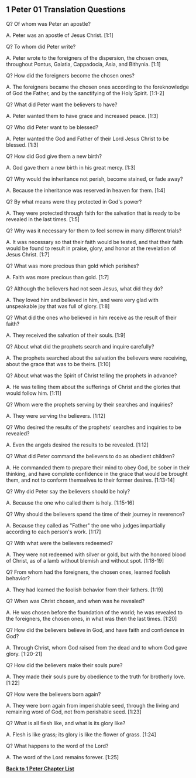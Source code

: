 ## 1 Peter 01 Translation Questions ##

Q? Of whom was Peter an apostle?

A. Peter was an apostle of Jesus Christ. [1:1]

Q? To whom did Peter write?

A. Peter wrote to the foreigners of the dispersion, the chosen ones, throughout Pontus, Galatia, Cappadocia, Asia, and Bithynia. [1:1]

Q? How did the foreigners become the chosen ones?

A. The foreigners became the chosen ones according to the foreknowledge of God the Father, and by the sanctifying of the Holy Spirit. [1:1-2]

Q? What did Peter want the believers to have?

A. Peter wanted them to have grace and increased peace. [1:3]

Q? Who did Peter want to be blessed?

A. Peter wanted the God and Father of their Lord Jesus Christ to be blessed. [1:3]

Q? How did God give them a new birth?

A. God gave them a new birth in his great mercy. [1:3]

Q? Why would the inheritance not perish, become stained, or fade away?

A. Because the inheritance was reserved in heaven for them. [1:4]

Q? By what means were they protected in God's power?

A. They were protected through faith for the salvation that is ready to be revealed in the last times. [1:5]

Q? Why was it necessary for them to feel sorrow in many different trials?

A. It was necessary so that their faith would be tested, and that their faith would be found to result in praise, glory, and honor at the revelation of Jesus Christ. [1:7]

Q? What was more precious than gold which perishes?

A. Faith was more precious than gold. [1:7]

Q? Although the believers had not seen Jesus, what did they do?

A. They loved him and believed in him, and were very glad with unspeakable joy that was full of glory. [1:8]

Q? What did the ones who believed in him receive as the result of their faith?

A. They received the salvation of their souls. [1:9]

Q? About what did the prophets search and inquire carefully?

A. The prophets searched about the salvation the believers were receiving, about the grace that was to be theirs. [1:10]

Q? About what was the Spirit of Christ telling the prophets in advance?

A. He was telling them about the sufferings of Christ and the glories that would follow him. [1:11]

Q? Whom were the prophets serving by their searches and inquiries?

A. They were serving the believers. [1:12]

Q? Who desired the results of the prophets' searches and inquiries to be revealed?

A. Even the angels desired the results to be revealed. [1:12]

Q? What did Peter command the believers to do as obedient children?

A. He commanded them to prepare their mind to obey God, be sober in their thinking, and have complete confidence in the grace that would be brought them, and not to conform themselves to their former desires. [1:13-14]

Q? Why did Peter say the believers should be holy?

A. Because the one who called them is holy. [1:15-16]

Q? Why should the believers spend the time of their journey in reverence?

A. Because they called as "Father" the one who judges impartially according to each person's work. [1:17]

Q? With what were the believers redeemed?

A. They were not redeemed with silver or gold, but with the honored blood of Christ, as of a lamb without blemish and without spot. [1:18-19]

Q? From whom had the foreigners, the chosen ones, learned foolish behavior?

A. They had learned the foolish behavior from their fathers. [1:19]

Q? When was Christ chosen, and when was he revealed?

A. He was chosen before the foundation of the world; he was revealed to the foreigners, the chosen ones, in what was then the last times. [1:20]

Q? How did the believers believe in God, and have faith and confidence in God?

A. Through Christ, whom God raised from the dead and to whom God gave glory. [1:20-21]

Q? How did the believers make their souls pure?

A. They made their souls pure by obedience to the truth for brotherly love. [1:22]

Q? How were the believers born again?

A. They were born again from imperishable seed, through the living and remaining word of God, not from perishable seed. [1:23]

Q? What is all flesh like, and what is its glory like?

A. Flesh is like grass; its glory is like the flower of grass. [1:24]

Q? What happens to the word of the Lord?

A. The word of the Lord remains forever. [1:25]

__[Back to 1 Peter Chapter List](./)__

